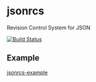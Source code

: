 jsonrcs
=======

Revision Control System for JSON

[![Build Status](https://travis-ci.org/imyelo/jsonrcs.png?branch=master)](https://travis-ci.org/imyelo/jsonrcs)


## Example
[jsonrcs-example](https://github.com/imyelo/jsonrcs-example)
